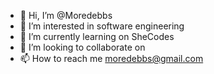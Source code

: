 - 👋 Hi, I’m @Moredebbs
- 👀 I’m interested in software engineering
- 🌱 I’m currently learning on SheCodes
- 💞️ I’m looking to collaborate on 
- 📫 How to reach me moredebbs@gmail.com

<!---
Moredebbs/Moredebbs is a ✨ special ✨ repository because its `README.md` (this file) appears on your GitHub profile.
You can click the Preview link to take a look at your changes.
--->
